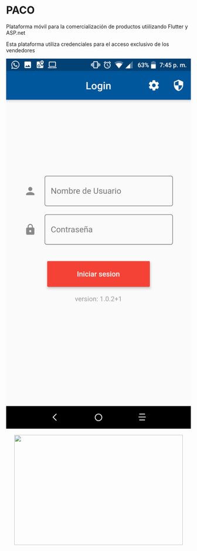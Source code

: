 # PACO
Plataforma móvil para la comercialización de productos utiilizando Flutter y ASP.net

Esta plataforma utiliza credenciales para el acceso exclusivo de los vendedores

![Screenshot](Capturas/img1.png)

<p align="center">
  <img width="460" height="300" src="http://www.fillmurray.com/460/300">
</p>


